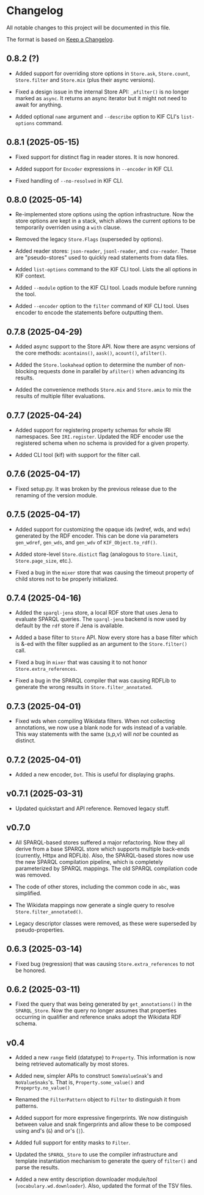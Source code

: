 # Changelog

All notable changes to this project will be documented in this file.

The format is based on [Keep a Changelog](https://keepachangelog.com/en/1.0.0/).

## 0.8.2 (?)

- Added support for overriding store options in `Store.ask`, `Store.count`,
  `Store.filter` and `Store.mix` (plus their async versions).

- Fixed a design issue in the internal Store API: `_afilter()` is no longer
  marked as `async`.  It returns an async iterator but it might not need to
  await for anything.

- Added optional `name` argument and `--describe` option to KIF CLI's
  `list-options` command.

## 0.8.1 (2025-05-15)

- Fixed support for distinct flag in reader stores.  It is now honored.

- Added support for `Encoder` expressions in `--encoder` in KIF CLI.

- Fixed handling of `--no-resolved` in KIF CLI.

## 0.8.0 (2025-05-14)

- Re-implemented store options using the option infrastructure.  Now the
  store options are kept in a stack, which allows the current options to be
  temporarily overriden using a `with` clause.

- Removed the legacy `Store.Flags` (superseded by options).

- Added reader stores: `json-reader`, `jsonl-reader`, and `csv-reader`.
  These are "pseudo-stores" used to quickly read statements from data files.

- Added `list-options` command to the KIF CLI tool.  Lists the all options
  in KIF context.

- Added `--module` option to the KIF CLI tool.  Loads module before running
  the tool.

- Added `--encoder` option to the `filter` command of KIF CLI tool.  Uses
  encoder to encode the statements before outputting them.

## 0.7.8 (2025-04-29)

- Added async support to the Store API.  Now there are async versions of the
  core methods: `acontains()`, `aask()`, `acount()`, `afilter()`.

- Added the `Store.lookahead` option to determine the number of non-blocking
  requests done in parallel by `afilter()` when advancing its results.

- Added the convenience methods `Store.mix` and `Store.amix` to mix the
  results of multiple filter evaluations.

## 0.7.7 (2025-04-24)

- Added support for registering property schemas for whole IRI namespaces.
  See `IRI.register`.  Updated the RDF encoder use the registered schema
  when no schema is provided for a given property.

- Added CLI tool (kif) with support for the filter call.

## 0.7.6 (2025-04-17)

- Fixed setup.py.  It was broken by the previous release due to the renaming
  of the version module.

## 0.7.5 (2025-04-17)

- Added support for customizing the opaque ids (wdref, wds, and wdv)
  generated by the RDF encoder.  This can be done via parameters
  `gen_wdref`, `gen_wds`, and `gen_wdv` of `KIF_Object.to_rdf()`.

- Added store-level `Store.distict` flag (analogous to `Store.limit`,
  `Store.page_size`, etc.).

- Fixed a bug in the `mixer` store that was causing the timeout property of
  child stores not to be properly initialized.

## 0.7.4 (2025-04-16)

- Added the `sparql-jena` store, a local RDF store that uses Jena to
  evaluate SPARQL queries.  The `sparql-jena` backend is now used by default
  by the `rdf` store if Jena is available.

- Added a base filter to `Store` API.  Now every store has a base filter
  which is &-ed with the filter supplied as an argument to the
  `Store.filter()` call.

- Fixed a bug in `mixer` that was causing it to not honor
  `Store.extra_references`.

- Fixed a bug in the SPARQL compiler that was causing RDFLib to generate the
  wrong results in `Store.filter_annotated`.

## 0.7.3 (2025-04-01)

- Fixed wds when compiling Wikidata filters.  When not collecting
  annotations, we now use a blank node for wds instead of a variable.  This
  way statements with the same (s,p,v) will *not* be counted as distinct.

## 0.7.2 (2025-04-01)

- Added a new encoder, `Dot`.  This is useful for displaying graphs.

## v0.7.1 (2025-03-31)

- Updated quickstart and API reference.  Removed legacy stuff.

## v0.7.0

- All SPARQL-based stores suffered a major refactoring.  Now they all derive
  from a base SPARQL store which supports multiple back-ends (currently,
  Httpx and RDFLib).  Also, the SPARQL-based stores now use the new SPARQL
  compilation pipeline, which is completely parameterized by SPARQL
  mappings.  The old SPARQL compilation code was removed.

- The code of other stores, including the common code in `abc`, was
  simplified.

- The Wikidata mappings now generate a single query to resolve
  `Store.filter_annotated()`.

- Legacy descriptor classes were removed, as these were superseded by
  pseudo-properties.

## 0.6.3 (2025-03-14)

- Fixed bug (regression) that was causing
  `Store.extra_references` to not be honored.

## 0.6.2 (2025-03-11)

- Fixed the query that was being generated by `get_annotations()` in the
  `SPARQL_Store`.  Now the query no longer assumes that properties occurring
  in qualifier and reference snaks adopt the Wikidata RDF schema.

## v0.4

- Added a new `range` field (datatype) to `Property`.  This information is
  now being retrieved automatically by most stores.

- Added new, simpler APIs to construct `SomeValueSnak`'s and
  `NoValueSnaks`'s.  That is, `Property.some_value()` and
  `Propeprty.no_value()`

- Renamed the `FilterPattern` object to `Filter` to distinguish it from
  patterns.

- Added support for more expressive fingerprints.  We now distinguish
  between value and snak fingerprints and allow these to be composed using
  and's (`&`) and or's (`|`).

- Added full support for entity masks to `Filter`.

- Updated the `SPARQL_Store` to use the compiler infrastructure and template
  instantiation mechanism to generate the query of `filter()` and parse the
  results.

- Added a new entity description downloader module/tool
  (`vocabulary.wd.downloader`).  Also, updated the format of the TSV files.
